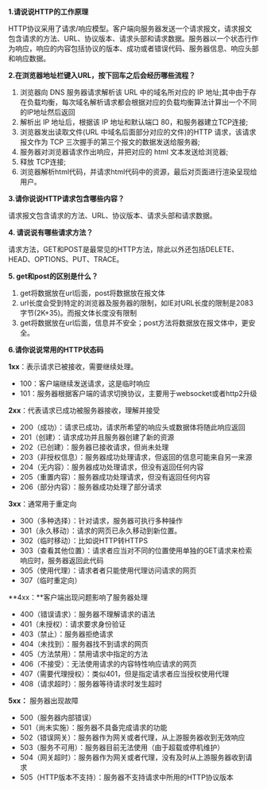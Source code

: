 **1.请说说HTTP的工作原理**

HTTP协议采用了请求/响应模型。客户端向服务器发送一个请求报文，请求报文包含请求的方法、URL、协议版本、请求头部和请求数据。服务器以一个状态行作为响应，响应的内容包括协议的版本、成功或者错误代码、服务器信息、响应头部和响应数据。

**2.在浏览器地址栏键入URL，按下回车之后会经历哪些流程？**

1. 浏览器向 DNS 服务器请求解析该 URL 中的域名所对应的 IP 地址;其中由于存在负载均衡，每次域名解析请求都会根据对应的负载均衡算法计算出一个不同的IP地址然后返回
2. 解析出 IP 地址后，根据该 IP 地址和默认端口 80，和服务器建立TCP连接;
3. 浏览器发出读取文件(URL 中域名后面部分对应的文件)的HTTP 请求，该请求报文作为 TCP 三次握手的第三个报文的数据发送给服务器;
4. 服务器对浏览器请求作出响应，并把对应的 html 文本发送给浏览器;
5. 释放 TCP连接;
6. 浏览器解析html代码，并请求html代码中的资源，最后对页面进行渲染呈现给用户。

**3.请你说说HTTP请求包含哪些内容？**

请求报文包含请求的方法、URL、协议版本、请求头部和请求数据。

**4. 请说说有哪些请求方法？**

请求方法，GET和POST是最常见的HTTP方法，除此以外还包括DELETE、HEAD、OPTIONS、PUT、TRACE。

**5. get和post的区别是什么？**

1. get将数据放在url后面，post将数据放在报文体
2. url长度会受到特定的浏览器及服务器的限制，如IE对URL长度的限制是2083字节(2K+35)。而报文体长度没有限制
3. get将数据放在url后面，信息并不安全；post方法将数据放在报文体中，更安全。

**6.请你说说常用的HTTP状态码**

**1xx**：表示请求已被接收，需要继续处理。

- 100：客户端继续发送请求，这是临时响应
- 101：服务器根据客户端的请求切换协议，主要用于websocket或者http2升级

**2xx**：代表请求已成功被服务器接收，理解并接受

- 200（成功）：请求已成功，请求所希望的响应头或数据体将随此响应返回
- 201（创建）：请求成功并且服务器创建了新的资源
- 202（已创建）：服务器已接收请求，但尚未处理
- 203（非授权信息）：服务器成功处理请求，但返回的信息可能来自另一来源
- 204（无内容）：服务器成功处理请求，但没有返回任何内容
- 205（重置内容）：服务器成功处理请求，但没有返回任何内容
- 206（部分内容）：服务器成功处理了部分请求

**3xx**：通常用于重定向

- 300（多种选择）：针对请求，服务器可执行多种操作
- 301（永久移动）：请求的网页已永久移动到新位置。
- 302（临时移动）：比如说HTTP转HTTPS
- 303（查看其他位置）：请求者应当对不同的位置使用单独的GET请求来检索响应时，服务器返回此代码
- 305（使用代理）：请求者者只能使用代理访问请求的网页
- 307（临时重定向）

**4xx：**客户端出现问题影响了服务器处理

- 400（错误请求）：服务器不理解请求的语法
- 401（未授权）：请求要求身份验证
- 403（禁止）：服务器拒绝请求
- 404（未找到）：服务器找不到请求的网页
- 405（方法禁用）：禁用请求中指定的方法
- 406（不接受）：无法使用请求的内容特性响应请求的网页
- 407（需要代理授权）：类似401，但是指定请求者应当授权使用代理
- 408（请求超时）：服务器等待请求时发生超时

**5xx：** 服务器出现故障

- 500（服务器内部错误）
- 501（尚未实施）：服务器不具备完成请求的功能
- 502（错误网关）：服务器作为网关或者代理，从上游服务器收到无效响应
- 503（服务不可用）：服务器目前无法使用（由于超载或停机维护）
- 504（网关超时）：服务器作为网关或者代理，没有及时从上游服务器收到请求
- 505（HTTP版本不支持）：服务器不支持请求中所用的HTTP协议版本
